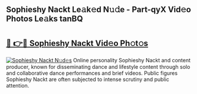 ## Sophieshy Nackt Le𝚊k𝚎d N𝚞𝚍e - Part-qyX Vid𝚎o Photos Le𝚊ks tanBQ

# <h2><a href="http://fb0ujr.evod.top/?m=Sophieshy+Nackt">🔗 👉🔴 Sophieshy Nackt Vid𝚎o Ph𝚘t𝚘s</a></h2>

[![Sophieshy Nackt N𝚞d𝚎s](https://i.imgur.com/8V9OHl7.gif)](http://fb0ujr.evod.top/?m=Sophieshy+Nackt)
Online personality Sophieshy Nackt and content producer, known for disseminating dance and lifestyle content through solo and collaborative dance performances and brief videos. Public figures Sophieshy Nackt are often subjected to intense scrutiny and public attention. 
